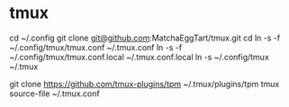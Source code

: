 # tmux

cd ~/.config
git clone git@github.com:MatchaEggTart/tmux.git
cd
ln -s -f ~/.config/tmux/tmux.conf ~/.tmux.conf
ln -s -f ~/.config/tmux/tmux.conf.local ~/.tmux.conf.local
ln -s ~/.config/tmux ~/.tmux  

git clone https://github.com/tmux-plugins/tpm ~/.tmux/plugins/tpm
tmux source-file ~/.tmux.conf
